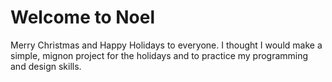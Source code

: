 # Welcome to Noel

Merry Christmas and Happy Holidays to everyone. I thought I would make a simple, mignon project for the 
holidays and to practice my programming and design skills.

